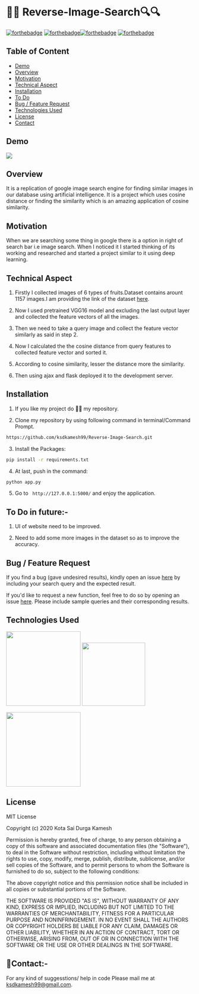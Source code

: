 # 🔎🔎 Reverse-Image-Search🔍🔍

[![forthebadge](https://forthebadge.com/images/badges/built-with-love.svg)](https://forthebadge.com)
[![forthebadge](https://forthebadge.com/images/badges/made-with-python.svg)](https://forthebadge.com)[![forthebadge](https://forthebadge.com/images/badges/its-not-a-lie-if-you-believe-it.svg)](https://forthebadge.com)
[![forthebadge](https://forthebadge.com/images/badges/built-by-developers.svg)](https://forthebadge.com)
## Table of Content
  * [Demo](#demo)
  * [Overview](#overview)
  * [Motivation](#motivation)
  * [Technical Aspect](#technical-aspect)
  * [Installation](#installation)
  * [To Do](#to-do-in-future-)
  * [Bug / Feature Request](#bug---feature-request)
  * [Technologies Used](#technologies-used)
  * [License](#license)
  * [Contact](#contact-)


## Demo
![](demo.gif)

## Overview

It is a replication of google image search engine for finding similar images in our database using artificial intelligence. It is a project which uses cosine distance or finding the similarity which is an amazing application of cosine similarity.

## Motivation

When we are searching some thing in google there is a option in right of search bar i.e image search. When I noticed it I started thinking of its working and researched and started a project similar to it using deep learning.

## Technical Aspect

1. Firstly I collected images of 6 types of fruits.Dataset contains arount 1157 images.I am providing the link of the dataset [here](https://drive.google.com/drive/folders/1RFnObzTjFsrGVOzpw6q_WYQQJoehglA2?usp=sharing).

2. Now I used pretrained VGG16 model and excluding the last output layer and collected the feature vectors of all the images.

3. Then we need to take a query image and collect the feature vector similarly as said in step 2.

4. Now I calculated the the cosine distance from query features to collected feature vector and sorted it.

5. According to cosine similarity, lesser the distance more the similarity.

6. Then using ajax and flask deployed it to the development server.


## Installation
1. If you like my project do 🌟🌟 my repository.

2. Clone my repository by using following command in terminal/Command Prompt.

```sh
https://github.com/ksdkamesh99/Reverse-Image-Search.git
```

3. Install the Packages: 
```sh
pip install -r requirements.txt
```

4. At last, push in the command:
```sh
python app.py
```

5. Go to ` http://127.0.0.1:5000/` and enjoy the application.

## To Do in future:-
1. UI of website need to be improved.

2. Need to add some more images in the dataset so as to improve the accuracy.

## Bug / Feature Request
If you find a bug (gave undesired results), kindly open an issue [here](https://github.com/ksdkamesh99/Reverse-Image-Search/issues/new/) by including your search query and the expected result.

If you'd like to request a new function, feel free to do so by opening an issue [here](https://github.com/ksdkamesh99/Reverse-Image-Search/issues/new/). Please include sample queries and their corresponding results.

## Technologies Used


[<img target="_blank" src="https://keras.io/img/logo-small.png" width=200>](https://keras.io/api/applications/) [<img target="_blank" src="https://www.fullstackpython.com/img/logos/scipy.png" width=170>](https://docs.scipy.org/doc/scipy/reference/generated/scipy.spatial.distance.cosine.html)

[<img target="_blank" src="https://flask.palletsprojects.com/en/1.1.x/_images/flask-logo.png" width=200>](https://flask.palletsprojects.com/en/1.1.x/) 



## License

MIT License

Copyright (c) 2020 Kota Sai Durga Kamesh

Permission is hereby granted, free of charge, to any person obtaining a copy
of this software and associated documentation files (the "Software"), to deal
in the Software without restriction, including without limitation the rights
to use, copy, modify, merge, publish, distribute, sublicense, and/or sell
copies of the Software, and to permit persons to whom the Software is
furnished to do so, subject to the following conditions:

The above copyright notice and this permission notice shall be included in all
copies or substantial portions of the Software.

THE SOFTWARE IS PROVIDED "AS IS", WITHOUT WARRANTY OF ANY KIND, EXPRESS OR
IMPLIED, INCLUDING BUT NOT LIMITED TO THE WARRANTIES OF MERCHANTABILITY,
FITNESS FOR A PARTICULAR PURPOSE AND NONINFRINGEMENT. IN NO EVENT SHALL THE
AUTHORS OR COPYRIGHT HOLDERS BE LIABLE FOR ANY CLAIM, DAMAGES OR OTHER
LIABILITY, WHETHER IN AN ACTION OF CONTRACT, TORT OR OTHERWISE, ARISING FROM,
OUT OF OR IN CONNECTION WITH THE SOFTWARE OR THE USE OR OTHER DEALINGS IN THE
SOFTWARE.


## 📧Contact:-
For any kind of suggesstions/ help in code Please mail me at ksdkamesh99@gmail.com.


